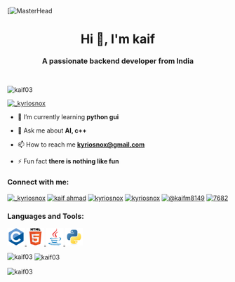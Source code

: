 [![MasterHead]([https://1.bp.blogspot.com/-7A4WynwLsMw/XbBpCXG8fHI/AAAAAAAAMt4/uOa1bpLskYgrwGbllhSu2SDj_Mig8SXJQCLcBGAsYHQ/s1600/2000_600px.gif](https://wallpapers.com/wallpapers/aesthetic-pixel-art-hd-hm5hqt76jm1fhpl9.html))
<h1 align="center">Hi 👋, I'm kaif</h1>
<h3 align="center">A passionate backend developer from India</h3>
<img align="right alt="Coding" width=400 sec="https://tenor.com/view/johan-liebert-gif-26526140">

<p align="left"> <img src="https://komarev.com/ghpvc/?username=kaif03&label=Profile%20views&color=0e75b6&style=flat" alt="kaif03" /> </p>

<p align="left"> <a href="https://twitter.com/_kyriosnox" target="blank"><img src="https://img.shields.io/twitter/follow/_kyriosnox?logo=twitter&style=for-the-badge" alt="_kyriosnox" /></a> </p>

- 🌱 I’m currently learning **python gui**

- 💬 Ask me about **AI, c++**

- 📫 How to reach me **kyriosnox@gmail.com**

- ⚡ Fun fact **there is nothing like fun**

<h3 align="left">Connect with me:</h3>
<p align="left">
<a href="https://twitter.com/_kyriosnox" target="blank"><img align="center" src="https://raw.githubusercontent.com/rahuldkjain/github-profile-readme-generator/master/src/images/icons/Social/twitter.svg" alt="_kyriosnox" height="30" width="40" /></a>
<a href="https://linkedin.com/in/kaif ahmad" target="blank"><img align="center" src="https://raw.githubusercontent.com/rahuldkjain/github-profile-readme-generator/master/src/images/icons/Social/linked-in-alt.svg" alt="kaif ahmad" height="30" width="40" /></a>
<a href="https://instagram.com/kyriosnox" target="blank"><img align="center" src="https://raw.githubusercontent.com/rahuldkjain/github-profile-readme-generator/master/src/images/icons/Social/instagram.svg" alt="kyriosnox" height="30" width="40" /></a>
<a href="https://www.youtube.com/c/kyriosnox" target="blank"><img align="center" src="https://raw.githubusercontent.com/rahuldkjain/github-profile-readme-generator/master/src/images/icons/Social/youtube.svg" alt="kyriosnox" height="30" width="40" /></a>
<a href="https://www.hackerrank.com/@kaifm8149" target="blank"><img align="center" src="https://raw.githubusercontent.com/rahuldkjain/github-profile-readme-generator/master/src/images/icons/Social/hackerrank.svg" alt="@kaifm8149" height="30" width="40" /></a>
<a href="https://discord.gg/7682" target="blank"><img align="center" src="https://raw.githubusercontent.com/rahuldkjain/github-profile-readme-generator/master/src/images/icons/Social/discord.svg" alt="7682" height="30" width="40" /></a>
</p>

<h3 align="left">Languages and Tools:</h3>
<p align="left"> <a href="https://www.cprogramming.com/" target="_blank" rel="noreferrer"> <img src="https://raw.githubusercontent.com/devicons/devicon/master/icons/c/c-original.svg" alt="c" width="40" height="40"/> </a> <a href="https://www.w3.org/html/" target="_blank" rel="noreferrer"> <img src="https://raw.githubusercontent.com/devicons/devicon/master/icons/html5/html5-original-wordmark.svg" alt="html5" width="40" height="40"/> </a> <a href="https://www.java.com" target="_blank" rel="noreferrer"> <img src="https://raw.githubusercontent.com/devicons/devicon/master/icons/java/java-original.svg" alt="java" width="40" height="40"/> </a> <a href="https://www.python.org" target="_blank" rel="noreferrer"> <img src="https://raw.githubusercontent.com/devicons/devicon/master/icons/python/python-original.svg" alt="python" width="40" height="40"/> </a> </p>

<p><img align="left" src="https://github-readme-stats.vercel.app/api/top-langs?username=kaif03&show_icons=true&locale=en&layout=compact" alt="kaif03" /></p>

<p>&nbsp;<img align="center" src="https://github-readme-stats.vercel.app/api?username=kaif03&show_icons=true&locale=en" alt="kaif03" /></p>

<p><img align="center" src="https://github-readme-streak-stats.herokuapp.com/?user=kaif03&" alt="kaif03" /></p>

